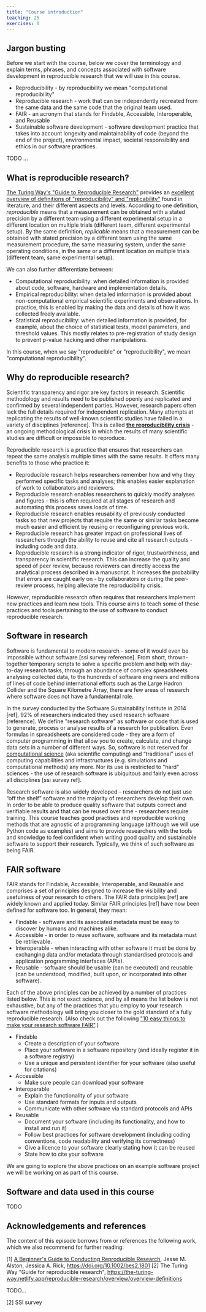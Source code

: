 ```yaml
---
title: "Course introduction"
teaching: 25
exercises: 0
---
```


## Jargon busting
Before we start with the course, below we cover the terminology and explain terms, phrases, and 
concepts associated with software development in reproducible research that we will use in this course.

* Reproducibility - by reproducibility we mean "computational reproducibility"
* Reproducible research - work that can be independently recreated from the same data and the same code that 
the original team used.
* FAIR - an acronym that stands for Findable, Accessible, Interoperable, and Reusable
* Sustainable software development - software development practice that takes into account longevity and 
maintainability of code (beyond the end of the project), environmental impact, societal responsibility and ethics in 
our software practices. 

TODO ...

## What is reproducible research?

[The Turing Way's "Guide to Reproducible Research"](https://the-turing-way.netlify.app/index.html#citing-the-turing-way)
provides an [excellent overview of definitions of "reproducibility" and "replicability"](https://the-turing-way.netlify.app/reproducible-research/overview/overview-definitions) found in literature, and their 
different aspects and levels. According to one definition, *reproducible* means that a measurement can be obtained 
with a stated precision by a different team using a different experimental setup in a different location on multiple 
trials (different team, different experimental setup). By the same 
definition, *replicable* means that a measurement can be obtained with stated precision by a different team 
using the same measurement procedure, the same measuring system, under the same operating conditions, 
in the same or a different location on multiple trials (different team, same experimental setup).

We can also further differentiate between:

* Computational reproducibility: when detailed information is provided about code, software, hardware and 
implementation details.
* Empirical reproducibility: when detailed information is provided about non-computational empirical scientific 
experiments and observations. In practice, this is enabled by making the data and details of how it was 
collected freely available.
* Statistical reproducibility: when detailed information is provided, for example, about the choice of 
statistical tests, model parameters, and threshold values. This mostly relates to pre-registration of study design to prevent p-value hacking and other manipulations.

In this course, when we say "reproducible" or "reproducibility", we mean "computational reproducibility".

## Why do reproducible research?

Scientific transparency and rigor are key factors in research. Scientific methodology and 
results need to be published openly and replicated and confirmed by several independent parties.
However, research papers often lack the full details required for independent replication. 
Many attempts at replicating the results of well-known scientific studies have failed in a variety of disciplines [reference].
This is called [**the reproducibility crisis**](https://en.wikipedia.org/wiki/Replication_crisis) - an ongoing 
methodological crisis in which the results of many scientific studies are difficult or impossible to reproduce.

Reproducible research is a practice that ensures that researchers can repeat the same analysis multiple times with the 
same results. It offers many benefits to those who practice it:

* Reproducible research helps researchers remember how and why they performed specific tasks and analyses; 
this enables easier explanation of work to collaborators and reviewers. 
* Reproducible research enables researchers to quickly modify analyses and figures - this is often 
required at all stages of research and automating this process saves loads of time. 
* Reproducible research enables reusability of previously conducted tasks so that new projects 
that require the same or similar tasks become much easier and efficient by reusing or reconfiguring previous work. 
* Reproducible research has greater impact on professional lives of researchers through the 
ability to reuse and cite all research outputs - including code and data.
* Reproducible research is a strong indicator of rigor, trustworthiness, and 
transparency in scientific research. This can increase the quality and speed of peer review, because reviewers can 
directly access the analytical process described in a manuscript. It increases the probability that errors are caught 
early on - by collaborators or during the peer-review process, helping alleviate the reproducibility crisis.  

However, reproducible research often requires that researchers implement new practices and learn new tools.
This course aims to teach some of these practices and tools pertaining to the use of software to conduct 
reproducible research.

## Software in research
Software is fundamental to modern research - some of it would even be impossible without software [ssi survey reference]. 
From short, thrown-together temporary scripts to
solve a specific problem and help with day-to-day research tasks, 
through an abundance of complex spreadsheets analysing collected
data, to the hundreds of software engineers and millions of lines of code behind international
efforts such as the Large Hadron Collider and the Square Kilometre Array, there are few areas of
research where software does not have a fundamental role.

In the survey conducted by the Software Sustainability Institute in 2014 [ref], 
92% of researchers indicated they used research software [reference]. 
We define "research software" as software or code that is used to generate, process or analyse results of a research 
for publication. 
Even formulas in spreadsheets are considered code - they are a form of computer programming in that allow you to 
create, calculate, and change data sets in a number of different ways. 
So, software is not reserved for [computational science](https://en.wikipedia.org/wiki/Computational_science) 
(aka scientific computing) and “traditional” uses of computing capabilities and infrastructures (e.g.
simulations and computational methods) any more.
Nor its use is restricted to "hard" sciences - the use of research software is ubiquitous and 
fairly even across all disciplines [ssi survey ref].

Research software is also widely developed - researchers do not just use “off the shelf” software and
the majority of researchers develop their own. 
In order to be able to produce quality software that outputs correct and verifiable results and 
that can be reused over time - researchers require training.
This course teaches good practises and reproducible working methods that are agnostic of a 
programming language (although we will use Python code as examples) and aims to provide 
researchers with the tools and knowledge to feel confident when writing good quality and sustainable 
software to support their research. Typically, we think of such software as being FAIR.

## FAIR software

FAIR stands for Findable, Accessible, Interoperable, and Reusable and comprises a set of principles designed to 
increase the visibility and usefulness of your research to others. 
The FAIR data principles [ref] are widely known and applied today. 
Similar FAIR principles [ref] have now been defined for software too. In general, they mean: 

* Findable - software and its associated metadata must be easy to discover by humans and machines alike.
* Accessible - in order to reuse software, software and its metadata must be retrievable.
* Interoperable - when interacting with other software it must be done by exchanging data and/or metadata through 
standardised protocols and application programming interfaces (APIs).
* Reusable - software should be usable (can be executed) and reusable 
(can be understood, modified, built upon, or incorporated into other software).

Each of the above principles can be achieved by a number of practices listed below. 
This is not exact science, and by all means the list below is not exhaustive, 
but any of the practices that you employ to your research software methodology will bring you 
closer to the gold standard of a fully reproducible research.
(Also check out the following ["10 easy things to make your research software FAIR"](https://librarycarpentry.org/Top-10-FAIR/files/poster_10things_FAIRsoftware.pdf
).)

* Findable
  * Create a description of your software
  * Place your software in a software repository (and ideally register it in a software registry)
  * Use a unique and persistent identifier for your software (also useful for citations)
* Accessible
  * Make sure people can download your software
* Interoperable
  * Explain the functionality of your software 
  * Use standard formats for inputs and outputs
  * Communicate with other software via standard protocols and APIs
* Reusable
  * Document your software (including its functionality, and how to install and run it) 
  * Follow best practices for software development (including coding conventions, code readability and verifying its correctness)
  * Give a licence to your software clearly stating how it can be reused
  * State how to cite your software

We are going to explore the above practices on an example software project we will be working on as part of this 
course. 

## Software and data used in this course
TODO

## Acknowledgements and references
The content of this episode borrows from or references the following work, which we also recommend for further reading:

[1] [A Beginner's Guide to Conducting Reproducible Research](https://esajournals.onlinelibrary.wiley.com/doi/10.1002/bes2.1801), 
Jesse M. Alston, Jessica A. Rick, https://doi.org/10.1002/bes2.1801
[2] The Turing Way "Guide for reproducible research", https://the-turing-way.netlify.app/reproducible-research/overview/overview-definitions

TODO...

[2] SSI survey
